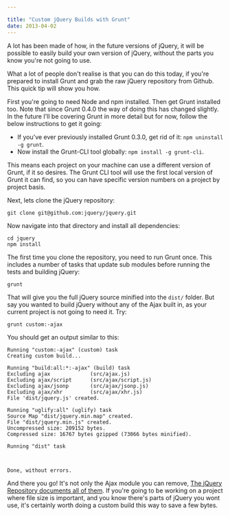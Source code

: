 ```yaml
---

title: "Custom jQuery Builds with Grunt"
date: 2013-04-02
---
```


A lot has been made of how, in the future versions of jQuery, it will be possible to easily build your own version of jQuery, without the parts you know you're not going to use.

What a lot of people don't realise is that you can do this today, if you're prepared to install Grunt and grab the raw jQuery repository from Github. This quick tip will show you how.

First you're going to need Node and npm installed. Then get Grunt installed too. Note that since Grunt 0.4.0 the way of doing this has changed slightly. In the future I'll be covering Grunt in more detail but for now, follow the below instructions to get it going:

* If you've ever previously installed Grunt 0.3.0, get rid of it: `npm uninstall -g grunt`.
* Now install the Grunt-CLI tool globally: `npm install -g grunt-cli`.

This means each project on your machine can use a different version of Grunt, if it so desires. The Grunt CLI tool will use the first local version of Grunt it can find, so you can have specific version numbers on a project by project basis.

Next, lets clone the jQuery repository:

    git clone git@github.com:jquery/jquery.git

Now navigate into that directory and install all dependencies:

    cd jquery
    npm install

The first time you clone the repository, you need to run Grunt once. This includes a number of tasks that update sub modules before running the tests and building jQuery:

    grunt

That will give you the full jQuery source minified into the `dist/` folder. But say you wanted to build jQuery without any of the Ajax built in, as your current project is not going to need it. Try:

    grunt custom:-ajax

You should get an output similar to this:

    Running "custom:-ajax" (custom) task
    Creating custom build...

    Running "build:all:*:-ajax" (build) task
    Excluding ajax             (src/ajax.js)
    Excluding ajax/script      (src/ajax/script.js)
    Excluding ajax/jsonp       (src/ajax/jsonp.js)
    Excluding ajax/xhr         (src/ajax/xhr.js)
    File 'dist/jquery.js' created.

    Running "uglify:all" (uglify) task
    Source Map "dist/jquery.min.map" created.
    File "dist/jquery.min.js" created.
    Uncompressed size: 209152 bytes.
    Compressed size: 16767 bytes gzipped (73066 bytes minified).

    Running "dist" task



    Done, without errors.

And there you go! It's not only the Ajax module you can remove, [The jQuery Repository documents all of them](https://github.com/jquery/jquery#modules). If you're going to be working on a project where file size is important, and you know there's parts of jQuery you wont use, it's certainly worth doing a custom build this way to save a few bytes.
